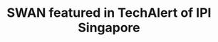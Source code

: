 ---
  layout: post
  title: SWAN featured in TechAlert of IPI Singapore
  external_url: https://www.ipi-singapore.org/technology-offers/real-time-water-quality-monitoring-and-sensing-smart-autonomous-surface-vessel
  source: https://www.ipi-singapore.org/technology-offers/
  categories: news
  thumbnail: images/Pulse-SWAN.jpg
---